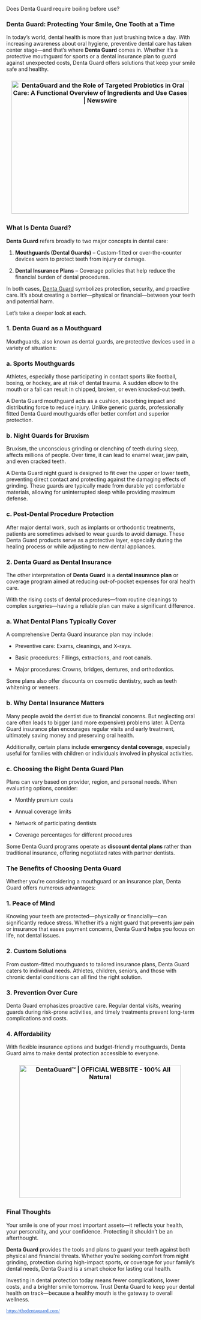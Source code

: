 Does Denta Guard require boiling before use?

<div id="post-body-1403767705091370885" class="post-body entry-content float-container">
<h3 style="text-align: left;"><strong data-end="376" data-start="317">Denta Guard: Protecting Your Smile, One Tooth at a Time</strong></h3>
<p data-end="762" data-start="378">In today&rsquo;s world, dental health is more than just brushing twice a day. With increasing awareness about oral hygiene, preventive dental care has taken center stage&mdash;and that&rsquo;s where <strong data-end="574" data-start="559">Denta Guard</strong> comes in. Whether it&rsquo;s a protective mouthguard for sports or a dental insurance plan to guard against unexpected costs, Denta Guard offers solutions that keep your smile safe and healthy.</p>
<h3 style="text-align: center;" data-end="788" data-start="764"><img class="sFlh5c FyHeAf iPVvYb" style="height: 354px; margin: 0px; max-width: 800px; width: 472px;" src="https://cdn.nwe.io/files/x/29/cf/acd9b6cbf30a30542a784cabacc6.jpg" alt="DentaGuard and the Role of Targeted Probiotics in Oral Care: A Functional  Overview of Ingredients and Use Cases | Newswire" />&nbsp;</h3>
<h3 data-end="788" data-start="764">What Is Denta Guard?</h3>
<p data-end="858" data-start="790"><strong data-end="805" data-start="790">Denta Guard</strong> refers broadly to two major concepts in dental care:</p>
<ol data-end="1092" data-start="859">
<li data-end="982" data-start="859">
<p data-end="982" data-start="862"><strong data-end="893" data-start="862">Mouthguards (Dental Guards)</strong> &ndash; Custom-fitted or over-the-counter devices worn to protect teeth from injury or damage.</p>
</li>
<li data-end="1092" data-start="983">
<p data-end="1092" data-start="986"><strong data-end="1012" data-start="986">Dental Insurance Plans</strong> &ndash; Coverage policies that help reduce the financial burden of dental procedures.</p>
</li>
</ol>
<p data-end="1264" data-start="1094">In both cases, <a href="https://thedentaguard.com/">Denta Guard</a> symbolizes protection, security, and proactive care. It&rsquo;s about creating a barrier&mdash;physical or financial&mdash;between your teeth and potential harm.</p>
<p data-end="1299" data-start="1266">Let&rsquo;s take a deeper look at each.</p>
<h3 style="text-align: left;"><strong>1. Denta Guard as a Mouthguard</strong></h3>
<p data-end="1439" data-start="1342">Mouthguards, also known as dental guards, are protective devices used in a variety of situations:</p>
<h3 style="text-align: left;" data-end="1471" data-start="1441">a. <strong data-end="1471" data-start="1449">Sports Mouthguards</strong></h3>
<p data-end="1690" data-start="1472">Athletes, especially those participating in contact sports like football, boxing, or hockey, are at risk of dental trauma. A sudden elbow to the mouth or a fall can result in chipped, broken, or even knocked-out teeth.</p>
<p data-end="1908" data-start="1692">A Denta Guard mouthguard acts as a cushion, absorbing impact and distributing force to reduce injury. Unlike generic guards, professionally fitted Denta Guard mouthguards offer better comfort and superior protection.</p>
<h3 style="text-align: left;" data-end="1946" data-start="1910">b. <strong data-end="1946" data-start="1918">Night Guards for Bruxism</strong></h3>
<p data-end="2117" data-start="1947">Bruxism, the unconscious grinding or clenching of teeth during sleep, affects millions of people. Over time, it can lead to enamel wear, jaw pain, and even cracked teeth.</p>
<p data-end="2415" data-start="2119">A Denta Guard night guard is designed to fit over the upper or lower teeth, preventing direct contact and protecting against the damaging effects of grinding. These guards are typically made from durable yet comfortable materials, allowing for uninterrupted sleep while providing maximum defense.</p>
<h3 style="text-align: left;" data-end="2461" data-start="2417">c. <strong data-end="2461" data-start="2425">Post-Dental Procedure Protection</strong></h3>
<p data-end="2732" data-start="2462">After major dental work, such as implants or orthodontic treatments, patients are sometimes advised to wear guards to avoid damage. These Denta Guard products serve as a protective layer, especially during the healing process or while adjusting to new dental appliances.</p>
<h3 style="text-align: left;"><strong>2. Denta Guard as Dental Insurance</strong></h3>
<p data-end="2936" data-start="2779">The other interpretation of <strong data-end="2822" data-start="2807">Denta Guard</strong> is a <strong data-end="2853" data-start="2828">dental insurance plan</strong> or coverage program aimed at reducing out-of-pocket expenses for oral health care.</p>
<p data-end="3082" data-start="2938">With the rising costs of dental procedures&mdash;from routine cleanings to complex surgeries&mdash;having a reliable plan can make a significant difference.</p>
<h3 style="text-align: left;" data-end="3129" data-start="3084">a. <strong data-end="3129" data-start="3092">What Dental Plans Typically Cover</strong></h3>
<p data-end="3185" data-start="3130">A comprehensive Denta Guard insurance plan may include:</p>
<ul data-end="3359" data-start="3186">
<li data-end="3234" data-start="3186">
<p data-end="3234" data-start="3188">Preventive care: Exams, cleanings, and X-rays.</p>
</li>
<li data-end="3294" data-start="3235">
<p data-end="3294" data-start="3237">Basic procedures: Fillings, extractions, and root canals.</p>
</li>
<li data-end="3359" data-start="3295">
<p data-end="3359" data-start="3297">Major procedures: Crowns, bridges, dentures, and orthodontics.</p>
</li>
</ul>
<p data-end="3451" data-start="3361">Some plans also offer discounts on cosmetic dentistry, such as teeth whitening or veneers.</p>
<h3 style="text-align: left;" data-end="3493" data-start="3453">b. <strong data-end="3493" data-start="3461">Why Dental Insurance Matters</strong></h3>
<p data-end="3762" data-start="3494">Many people avoid the dentist due to financial concerns. But neglecting oral care often leads to bigger (and more expensive) problems later. A Denta Guard insurance plan encourages regular visits and early treatment, ultimately saving money and preserving oral health.</p>
<p data-end="3923" data-start="3764">Additionally, certain plans include <strong data-end="3829" data-start="3800">emergency dental coverage</strong>, especially useful for families with children or individuals involved in physical activities.</p>
<h3 style="text-align: left;" data-end="3972" data-start="3925">c. <strong data-end="3972" data-start="3933">Choosing the Right Denta Guard Plan</strong></h3>
<p data-end="4069" data-start="3973">Plans can vary based on provider, region, and personal needs. When evaluating options, consider:</p>
<ul data-end="4202" data-start="4070">
<li data-end="4093" data-start="4070">
<p data-end="4093" data-start="4072">Monthly premium costs</p>
</li>
<li data-end="4118" data-start="4094">
<p data-end="4118" data-start="4096">Annual coverage limits</p>
</li>
<li data-end="4154" data-start="4119">
<p data-end="4154" data-start="4121">Network of participating dentists</p>
</li>
<li data-end="4202" data-start="4155">
<p data-end="4202" data-start="4157">Coverage percentages for different procedures</p>
</li>
</ul>
<p data-end="4350" data-start="4204">Some Denta Guard programs operate as <strong data-end="4266" data-start="4241">discount dental plans</strong> rather than traditional insurance, offering negotiated rates with partner dentists.</p>
<h3 style="text-align: left;"><strong>The Benefits of Choosing Denta Guard</strong></h3>
<p data-end="4500" data-start="4399">Whether you're considering a mouthguard or an insurance plan, Denta Guard offers numerous advantages:</p>
<h3 style="text-align: left;" data-end="4527" data-start="4502">1. <strong data-end="4527" data-start="4510">Peace of Mind</strong></h3>
<p data-end="4767" data-start="4528">Knowing your teeth are protected&mdash;physically or financially&mdash;can significantly reduce stress. Whether it&rsquo;s a night guard that prevents jaw pain or insurance that eases payment concerns, Denta Guard helps you focus on life, not dental issues.</p>
<h3 style="text-align: left;" data-end="4797" data-start="4769">2. <strong data-end="4797" data-start="4777">Custom Solutions</strong></h3>
<p data-end="5000" data-start="4798">From custom-fitted mouthguards to tailored insurance plans, Denta Guard caters to individual needs. Athletes, children, seniors, and those with chronic dental conditions can all find the right solution.</p>
<h3 style="text-align: left;" data-end="5034" data-start="5002">3. <strong data-end="5034" data-start="5010">Prevention Over Cure</strong></h3>
<p data-end="5206" data-start="5035">Denta Guard emphasizes proactive care. Regular dental visits, wearing guards during risk-prone activities, and timely treatments prevent long-term complications and costs.</p>
<h3 style="text-align: left;" data-end="5233" data-start="5208">4. <strong data-end="5233" data-start="5216">Affordability</strong></h3>
<p data-end="5365" data-start="5234">With flexible insurance options and budget-friendly mouthguards, Denta Guard aims to make dental protection accessible to everyone.</p>
<h3 style="text-align: center;"><img class="sFlh5c FyHeAf iPVvYb" style="height: 354px; margin: 0px; max-width: 1115px; width: 430px;" src="https://www-dentaguard.com/assets/images/dentaguard-3.png" alt="DentaGuard&trade; | OFFICIAL WEBSITE - 100% All Natural" /><strong>&nbsp;</strong></h3>
<h3 style="text-align: left;"><strong>Final Thoughts</strong></h3>
<p data-end="6144" data-start="5989">Your smile is one of your most important assets&mdash;it reflects your health, your personality, and your confidence. Protecting it shouldn&rsquo;t be an afterthought.</p>
<p data-end="6444" data-start="6146"><strong data-end="6161" data-start="6146">Denta Guard</strong> provides the tools and plans to guard your teeth against both physical and financial threats. Whether you're seeking comfort from night grinding, protection during high-impact sports, or coverage for your family&rsquo;s dental needs, Denta Guard is a smart choice for lasting oral health.</p>
<p data-end="6667" data-start="6446">Investing in dental protection today means fewer complications, lower costs, and a brighter smile tomorrow. Trust Denta Guard to keep your dental health on track&mdash;because a healthy mouth is the gateway to overall wellness.</p>
<p data-end="6667" data-start="6446"><a style="-webkit-text-stroke-width: 0px; background-color: white; color: #1155cc; font-family: Verdana; font-size: 13.3333px; font-style: normal; font-variant-caps: normal; font-variant-ligatures: normal; font-weight: 400; letter-spacing: normal; orphans: 2; text-align: start; text-indent: 0px; text-transform: none; white-space: normal; widows: 2; word-spacing: 0px;" href="https://thedentaguard.com/" target="_blank" data-saferedirecturl="https://www.google.com/url?q=https://thedentaguard.com/&amp;source=gmail&amp;ust=1752119077563000&amp;usg=AOvVaw3FA-4EE5pBFTc0LKLN7Coq">https://thedentaguard.com/</a></p>
</div>
